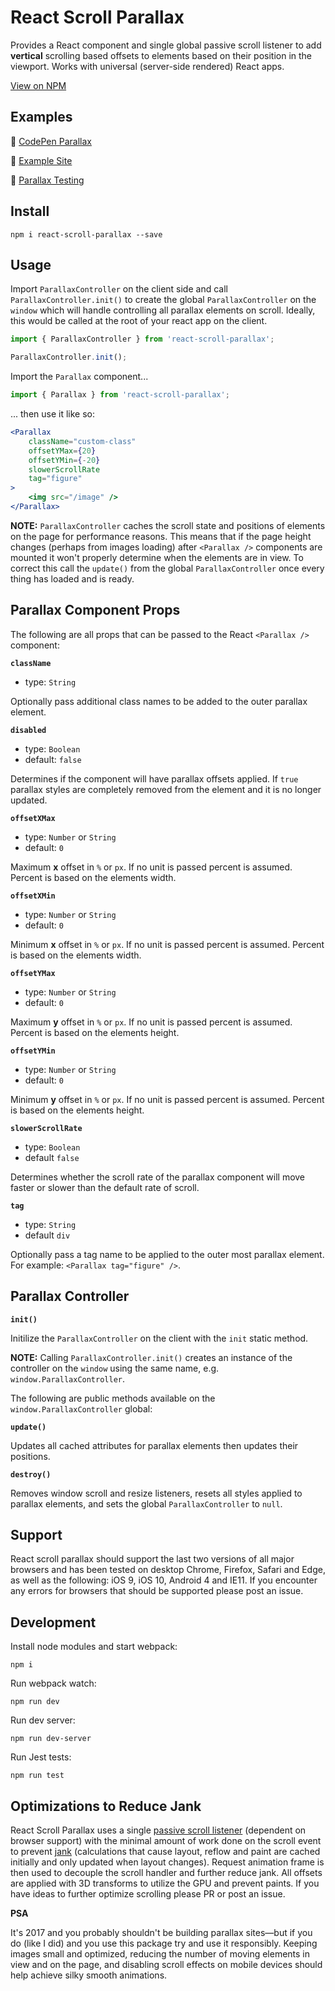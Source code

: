 # React Scroll Parallax

Provides a React component and single global passive scroll listener to add **vertical** scrolling based offsets to elements based on their position in the viewport. Works with universal (server-side rendered)  React apps.

[View on NPM](https://www.npmjs.com/package/react-scroll-parallax)

## Examples

🔗 [CodePen Parallax](https://codepen.io/jscottsmith/pen/eREbwz)

🔗 [Example Site](https://jscottsmith.github.io/react-scroll-parallax-examples/examples/parallax-example/)

🔗 [Parallax Testing](https://jscottsmith.github.io/react-scroll-parallax-examples/examples/parallax-test/)

## Install

```
npm i react-scroll-parallax --save
```

## Usage

Import `ParallaxController` on the client side and call `ParallaxController.init()` to create the global `ParallaxController` on the `window` which will handle controlling all parallax elements on scroll. Ideally, this would be called at the root of your react app on the client.

```javascript
import { ParallaxController } from 'react-scroll-parallax';

ParallaxController.init();
```

Import the `Parallax` component...

```javascript
import { Parallax } from 'react-scroll-parallax';
```

... then use it like so:

```jsx
<Parallax
    className="custom-class"
    offsetYMax={20}
    offsetYMin={-20}
    slowerScrollRate
    tag="figure"
>
    <img src="/image" />
</Parallax>
```

**NOTE:** `ParallaxController` caches the scroll state and positions of elements on the page for performance reasons. This means that if the page height changes (perhaps from images loading) after `<Parallax />` components are mounted it won't properly determine when the elements are in view. To correct this call the `update()` from the global `ParallaxController` once every thing has loaded and is ready.

## Parallax Component Props

The following are all props that can be passed to the React `<Parallax />` component:

**`className`**

- type: `String`

Optionally pass additional class names to be added to the outer parallax element.

**`disabled`**

- type: `Boolean`
- default: `false`

Determines if the component will have parallax offsets applied. If `true` parallax styles are completely removed from the element and it is no longer updated.

**`offsetXMax`**

- type: `Number` or `String`
- default: `0`

Maximum **x** offset in `%` or `px`. If no unit is passed percent is assumed. Percent is based on the elements width.

**`offsetXMin`**

- type: `Number` or `String`
- default: `0`

Minimum **x** offset in `%` or `px`. If no unit is passed percent is assumed. Percent is based on the elements width.

**`offsetYMax`**

- type: `Number` or `String`
- default: `0`

Maximum **y** offset in `%` or `px`. If no unit is passed percent is assumed. Percent is based on the elements height.

**`offsetYMin`**

- type: `Number` or `String`
- default: `0`

Minimum **y** offset in `%` or `px`. If no unit is passed percent is assumed. Percent is based on the elements height.

**`slowerScrollRate`**

- type: `Boolean`
- default `false`

Determines whether the scroll rate of the parallax component will move faster or slower than the default rate of scroll.

**`tag`**

- type: `String`
- default `div`

Optionally pass a tag name to be applied to the outer most parallax element. For example: `<Parallax tag="figure" />`.

## Parallax Controller

**`init()`**

Initilize the `ParallaxController` on the client with the `init` static method.

**NOTE:** Calling `ParallaxController.init()` creates an instance of the controller on the `window` using the same name, e.g. `window.ParallaxController`.

The following are public methods available on the `window.ParallaxController` global:

**`update()`**

Updates all cached attributes for parallax elements then updates their positions.

**`destroy()`**

Removes window scroll and resize listeners, resets all styles applied to parallax elements, and sets the global `ParallaxController` to `null`.

## Support

React scroll parallax should support the last two versions of all major browsers and has been tested on desktop Chrome, Firefox, Safari and Edge, as well as the following: iOS 9, iOS 10, Android 4 and IE11. If you encounter any errors for browsers that should be supported please post an issue.

## Development

Install node modules and start webpack:

`npm i`

Run webpack watch:

`npm run dev`

Run dev server:

`npm run dev-server`

Run Jest tests:

`npm run test`

## Optimizations to Reduce Jank

React Scroll Parallax uses a single [passive scroll listener](https://developer.mozilla.org/en-US/docs/Web/API/EventTarget/addEventListener#Improving_scrolling_performance_with_passive_listeners) (dependent on browser support) with the minimal amount of work done on the scroll event to prevent [jank](http://jankfree.org/) (calculations that cause layout, reflow and paint are cached initially and only updated when layout changes). Request animation frame is then used to decouple the scroll handler and further reduce jank. All offsets are applied with 3D transforms to utilize the GPU and prevent paints. If you have ideas to further optimize scrolling please PR or post an issue.

**PSA**

It's 2017 and you probably shouldn't be building parallax sites—but if you do (like I did) and you use this package try and use it responsibly. Keeping images small and optimized, reducing the number of moving elements in view and on the page, and disabling scroll effects on mobile devices should help achieve silky smooth animations.
